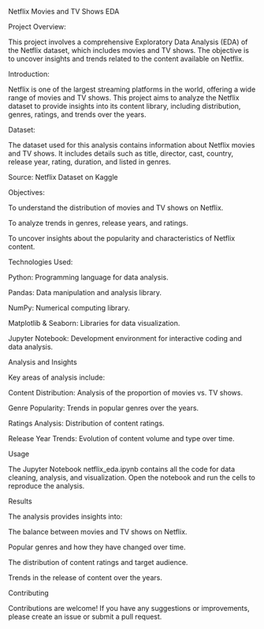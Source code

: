 Netflix Movies and TV Shows EDA

Project Overview:

This project involves a comprehensive Exploratory Data Analysis (EDA) of the Netflix dataset, which includes movies and TV shows. The objective is to uncover insights and trends related to the content available on Netflix.

Introduction:

Netflix is one of the largest streaming platforms in the world, offering a wide range of movies and TV shows. This project aims to analyze the Netflix dataset to provide insights into its content library, including distribution, genres, ratings, and trends over the years.

Dataset:

The dataset used for this analysis contains information about Netflix movies and TV shows. It includes details such as title, director, cast, country, release year, rating, duration, and listed in genres.

Source: Netflix Dataset on Kaggle

Objectives:

To understand the distribution of movies and TV shows on Netflix.

To analyze trends in genres, release years, and ratings.

To uncover insights about the popularity and characteristics of Netflix content.

Technologies Used:

Python: Programming language for data analysis.

Pandas: Data manipulation and analysis library.

NumPy: Numerical computing library.

Matplotlib & Seaborn: Libraries for data visualization.

Jupyter Notebook: Development environment for interactive coding and data analysis.

Analysis and Insights

Key areas of analysis include:

Content Distribution: Analysis of the proportion of movies vs. TV shows.

Genre Popularity: Trends in popular genres over the years.

Ratings Analysis: Distribution of content ratings.

Release Year Trends: Evolution of content volume and type over time.

Usage

The Jupyter Notebook netflix_eda.ipynb contains all the code for data cleaning, analysis, and visualization. Open the notebook and run the cells to reproduce the analysis.

Results

The analysis provides insights into:

The balance between movies and TV shows on Netflix.

Popular genres and how they have changed over time.

The distribution of content ratings and target audience.

Trends in the release of content over the years.


Contributing

Contributions are welcome! If you have any suggestions or improvements, please create an issue or submit a pull request.
